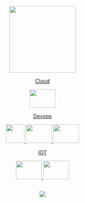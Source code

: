 <div align="center">

  <a href="https://github.com/viniciosAnhas">
  <img height="180em" src="https://github-readme-stats.vercel.app/api?username=viniciosanhas&show_icons=true&theme=dracula&include_all_commits=true&count_private=true"/>
  <!-- <img height="180em" src="https://github-readme-stats.vercel.app/api/top-langs/?username=viniciosanhas&layout=compact&langs_count=7&theme=dracula"/> -->

</div>
  
<div align="center">
  
  Cloud 
  <div>
    <img  height = "50" width = "70" src="https://cdn.jsdelivr.net/gh/devicons/devicon/icons/azure/azure-original.svg" />
  </div>

  Devops
  <div>
    <img  height = "50" src="https://img.icons8.com/?size=512&id=S4wbdK79E23a&format=png" />
    <img height = "50" width = "70" src="https://cdn.jsdelivr.net/gh/devicons/devicon/icons/docker/docker-original.svg" />
    <img height = "50" width = "70" src="https://cdn.jsdelivr.net/gh/devicons/devicon/icons/kubernetes/kubernetes-plain.svg" />
  </div>

  IOT
  <div>
    <img height = "50" width = "70" src="https://cdn.jsdelivr.net/gh/devicons/devicon/icons/arduino/arduino-original.svg" />
    <img height = "50" width = "70" src="https://cdn.jsdelivr.net/gh/devicons/devicon/icons/raspberrypi/raspberrypi-original.svg" />
  </div>
  
  <!-- <img height = "50" width = "70" src="https://cdn.jsdelivr.net/gh/devicons/devicon/icons/arduino/arduino-original.svg" /> -->
  <!-- <img  height = "50" width = "70" src="https://cdn.jsdelivr.net/gh/devicons/devicon/icons/azure/azure-original.svg" /> -->
  <!-- <img  height = "50" src="https://img.icons8.com/?size=512&id=S4wbdK79E23a&format=png" /> -->
  <!-- <img height = "50" width = "70" src="https://cdn.jsdelivr.net/gh/devicons/devicon/icons/bash/bash-original.svg" /> -->
  <!-- <img height = "50" width = "70" src="https://cdn.jsdelivr.net/gh/devicons/devicon/icons/docker/docker-original.svg" /> -->
  <!-- <img height = "50" width = "70" src="https://cdn.jsdelivr.net/gh/devicons/devicon/icons/kubernetes/kubernetes-plain.svg" /> -->
  <!-- <img height = "50" width = "70" src="https://cdn.jsdelivr.net/gh/devicons/devicon/icons/linux/linux-original.svg" /> -->
  <!-- <img height = "50" width = "70" src="https://cdn.jsdelivr.net/gh/devicons/devicon/icons/raspberrypi/raspberrypi-original.svg" /> -->

</div>

## 
  
 <div align="center">

   <a href="https://br.linkedin.com/in/vinicios-moraes-anhas-199478160" target="_blank"> <img src="https://img.shields.io/badge/-LinkedIn-%230077B5?style=for-the-badge&logo=linkedin&logoColor=white"> </a>  
   
</div>
